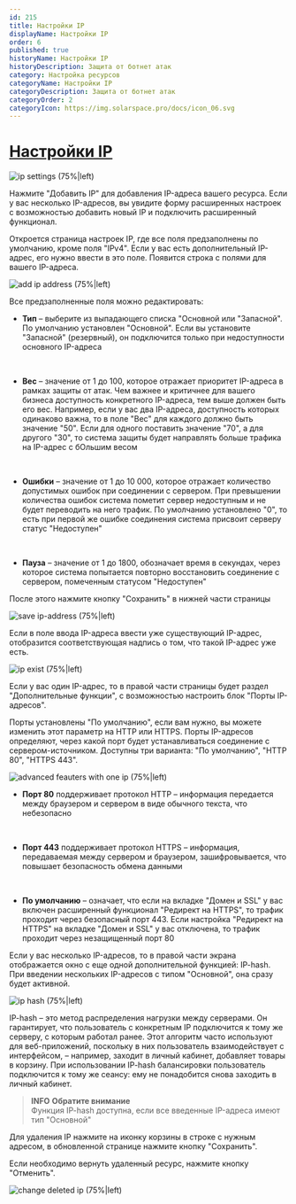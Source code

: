 ```yaml
---
id: 215
title: Настройки IP
displayName: Настройки IP
order: 6
published: true
historyName: Настройки IP
historyDescription: Защита от ботнет атак
category: Настройка ресурсов
categoryName: Настройки IP
categoryDescription: Защита от ботнет атак
categoryOrder: 2
categoryIcon: https://img.solarspace.pro/docs/icon_06.svg
---
```


# [Настройки IP](ip-settings)

![ip settings (75%|left)](https://img.solarspace.pro/docs/field-ip-settings.jpg "Вкладка Настройки IP")

Нажмите "Добавить IP" для добавления IP-адреса вашего ресурса.
Если у вас несколько IP-адресов, вы увидите форму расширенных настроек с возможностью добавить новый IP и подключить расширенный функционал.

Откроется страница настроек IP, где все поля предзаполнены по умолчанию, кроме поля "IPv4".
Если у вас есть дополнительный IP-адрес, его нужно ввести в это поле.
Появится строка с полями для вашего IP-адреса.

![add ip address (75%|left)](https://img.solarspace.pro/docs/add-ip-settings.jpg "Добавление IP-адреса")


Все предзаполненные поля можно редактировать:

- **Тип** – выберите из выпадающего списка "Основной или "Запасной". По умолчанию установлен "Основной". Если вы установите "Запасной" (резервный), он подключится только при недоступности основного IP-адреса

<br/>

- **Вес** – значение от 1 до 100, которое отражает приоритет IP-адреса в рамках защиты от атак. Чем важнее и критичнее для вашего бизнеса доступность конкретного IP-адреса, тем выше должен быть его вес. Например, если у вас два IP-адреса, доступность которых одинаково важна, то в поле "Вес" для каждого должно быть значение "50". Если для одного поставить значение "70", а для другого "30", то система защиты будет направлять больше трафика на IP-адрес с бОльшим весом

<br/>

- **Ошибки** – значение от 1 до 10 000, которое отражает количество допустимых ошибок при соединении с сервером. При превышении количества ошибок система пометит сервер недоступным и не будет переводить на него трафик. По умолчанию установлено "0", то есть при первой же ошибке соединения система присвоит серверу статус "Недоступен"

<br/>

- **Пауза** – значение от 1 до 1800, обозначает время в секундах, через которое система попытается повторно восстановить соединение с сервером, помеченным статусом "Недоступен"



После этого нажмите кнопку "Сохранить" в нижней части страницы

![save ip-address (75%|left)](https://img.solarspace.pro/docs/save-ip-settings.jpg "Сохранение нового IP-адреса")

Если в поле ввода IP-адреса ввести уже существующий IP-адрес, отобразится соответствующая надпись о том, что такой IP-адрес уже есть.

![ip exist (75%|left)](https://img.solarspace.pro/docs/double-ip-settings.jpg "Уведомление о существующем IP-адресе")

Если у вас один IP-адрес, то в правой части страницы будет раздел "Дополнительные функции", с возможностью настроить блок "Порты IP-адресов".

Порты установлены "По умолчанию", если вам нужно, вы можете изменить этот параметр на HTTP или HTTPS. Порты IP-адресов определяют, через какой порт будет устанавливаться соединение с сервером-источником. Доступны три варианта: "По умолчанию", "HTTP 80", "HTTPS 443".

![advanced feauters with one ip (75%|left)](https://img.solarspace.pro/docs/port-ip-settings.jpg "Дополнительные функции, если IP-адрес один")


- **Порт 80** поддерживает протокол HTTP – информация передается между браузером и сервером в виде обычного текста, что небезопасно

<br/>

- **Порт 443** поддерживает протокол HTTPS – информация, передаваемая между сервером и браузером, зашифровывается, что повышает безопасность обмена данными

<br/>

- **По умолчанию** – означает, что если на вкладке "Домен и SSL" у вас включен расширенный функционал "Редирект на HTTPS", то трафик проходит через безопасный порт 443. Если настройка "Редирект на HTTPS" на вкладке "Домен и SSL" у вас отключена, то трафик проходит через незащищенный порт 80


Если у вас несколько IP-адресов, то в правой части экрана отображается окно с еще одной дополнительной функцией: IP-hash. При введении нескольких IP-адресов с типом "Основной", она сразу будет активной.

![ip hash (75%|left)](https://img.solarspace.pro/docs/ip-hash-ip-settings.jpg "IP-hash")

IP-hash – это метод распределения нагрузки между серверами. Он гарантирует, что пользователь с конкретным IP подключится к тому же серверу, с которым работал ранее. Этот алгоритм часто используют для веб-приложений, поскольку в них пользователь взаимодействует с интерфейсом, – например, заходит в личный кабинет, добавляет товары в корзину. При использовании IP-hash балансировки пользователь подключится к тому же сеансу: ему не понадобится снова заходить в личный кабинет.

> **INFO**
> **Обратите внимание**  
> Функция IP-hash доступна, если все введенные IP-адреса имеют тип "Основной"

Для удаления IP нажмите на иконку корзины в строке с нужным адресом, в обновленной странице нажмите кнопку "Сохранить".

Если необходимо вернуть удаленный ресурс, нажмите кнопку "Отменить".

![change deleted ip (75%|left)](https://img.solarspace.pro/docs/cancel-or-save-deleted-ip.jpg "Сохранение или отмена удаленного IP-адреса")
